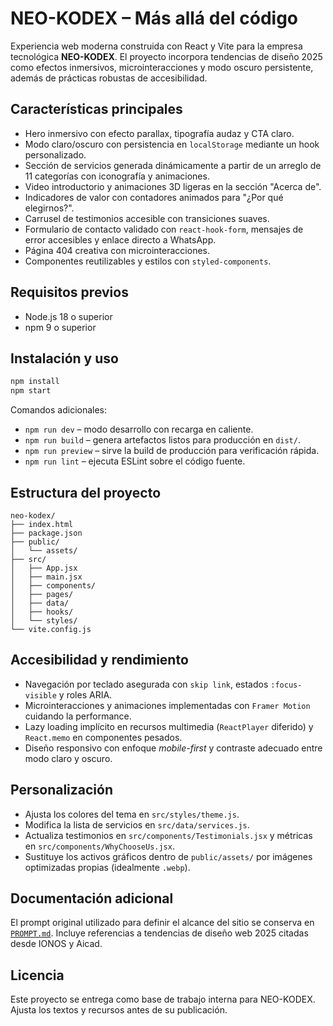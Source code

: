 # NEO-KODEX – Más allá del código

Experiencia web moderna construida con React y Vite para la empresa tecnológica **NEO-KODEX**. El proyecto incorpora tendencias de diseño 2025 como efectos inmersivos, microinteracciones y modo oscuro persistente, además de prácticas robustas de accesibilidad.

## Características principales

- Hero inmersivo con efecto parallax, tipografía audaz y CTA claro.
- Modo claro/oscuro con persistencia en `localStorage` mediante un hook personalizado.
- Sección de servicios generada dinámicamente a partir de un arreglo de 11 categorías con iconografía y animaciones.
- Video introductorio y animaciones 3D ligeras en la sección "Acerca de".
- Indicadores de valor con contadores animados para "¿Por qué elegirnos?".
- Carrusel de testimonios accesible con transiciones suaves.
- Formulario de contacto validado con `react-hook-form`, mensajes de error accesibles y enlace directo a WhatsApp.
- Página 404 creativa con microinteracciones.
- Componentes reutilizables y estilos con `styled-components`.

## Requisitos previos

- Node.js 18 o superior
- npm 9 o superior

## Instalación y uso

```bash
npm install
npm start
```

Comandos adicionales:

- `npm run dev` – modo desarrollo con recarga en caliente.
- `npm run build` – genera artefactos listos para producción en `dist/`.
- `npm run preview` – sirve la build de producción para verificación rápida.
- `npm run lint` – ejecuta ESLint sobre el código fuente.

## Estructura del proyecto

```
neo-kodex/
├── index.html
├── package.json
├── public/
│   └── assets/
├── src/
│   ├── App.jsx
│   ├── main.jsx
│   ├── components/
│   ├── pages/
│   ├── data/
│   ├── hooks/
│   └── styles/
└── vite.config.js
```

## Accesibilidad y rendimiento

- Navegación por teclado asegurada con `skip link`, estados `:focus-visible` y roles ARIA.
- Microinteracciones y animaciones implementadas con `Framer Motion` cuidando la performance.
- Lazy loading implícito en recursos multimedia (`ReactPlayer` diferido) y `React.memo` en componentes pesados.
- Diseño responsivo con enfoque *mobile-first* y contraste adecuado entre modo claro y oscuro.

## Personalización

- Ajusta los colores del tema en `src/styles/theme.js`.
- Modifica la lista de servicios en `src/data/services.js`.
- Actualiza testimonios en `src/components/Testimonials.jsx` y métricas en `src/components/WhyChooseUs.jsx`.
- Sustituye los activos gráficos dentro de `public/assets/` por imágenes optimizadas propias (idealmente `.webp`).

## Documentación adicional

El prompt original utilizado para definir el alcance del sitio se conserva en [`PROMPT.md`](PROMPT.md). Incluye referencias a tendencias de diseño web 2025 citadas desde IONOS y Aicad.

## Licencia

Este proyecto se entrega como base de trabajo interna para NEO-KODEX. Ajusta los textos y recursos antes de su publicación.
